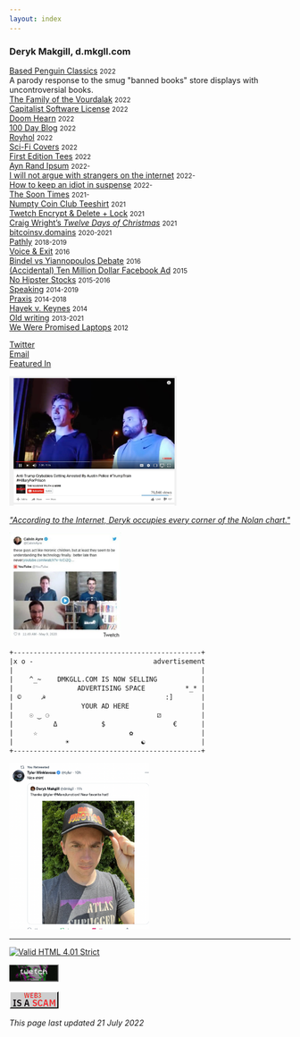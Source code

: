```yaml
---
layout: index
---
```


<style>img{max-width:100%;}ul{
    list-style: none;
    padding: 0;
}

 /*@media (min-width: 600px) {
        a:hover:after {
            content: "<--- " attr(data);
            position: absolute;
            background: white;
            color: black;
            padding: 2px 4px;
            margin: -2px 0 0 1px;
        }
  
    }*/

</style>
		    
### Deryk Makgill, d.mkgll.com

<ul>
<li><a href="/" data="A parody response to the smug banned books store displays that feature totally uncontroversial books.">Based Penguin Classics</a> <small>2022</small><br>A parody response to the smug "banned books" store displays with uncontroversial books.</li>		    
<li><a href="/" data="a parody of the silly Anticapitalist Software License">The Family of the Vourdalak</a> <small>2022</small></li>
  <li><a href="/" data="a parody of the silly Anticapitalist Software License">Capitalist Software License</a> <small>2022</small></li>
  <li><a href="/doomhearn" data="a parody of the silly Anticapitalist Software License">Doom Hearn</a> <small>2022</small></li>
  <li><a href="/fet" data="blogging project inspired by Kevin Quirk">100 Day Blog</a> <small>2022</small></li>
  <li><a href="/royhol" data="bitcoin fine art project inspired by Andy Warhol and (Dr.) Roy Murphy">Royhol</a> <small>2022</small></li>
  <li><a href="/fet" data="blog featuring the best sci-fi cover art, mostly old">Sci-Fi Covers</a> <small>2022</small></li>
  <li><a href="/fet">First Edition Tees</a> <small>2022</small></li>
  <li><a href="/ayn-rand-ipsum">Ayn Rand Ipsum</a> <small>2022-</small></li>
  <li><a href="/strangers">I will not argue with strangers on the internet</a> <small>2022-</small></li>
  <li><a href="https://howtokeepanidiotinsuspense.com">How to keep an idiot in suspense</a> <small>2022-</small></li>
  <li><a href="thesoontimes.com">The Soon Times</a> <small>2021-</small></li>
  <li><a href="thesoontimes.com">Numpty Coin Club Teeshirt</a> <small>2021</small></li>
  <li><a href="/">Twetch Encrypt &amp; Delete + Lock</a> <small>2021</small></li>
  <li><a href="/csw12">Craig Wright’s <em>Twelve Days of Christmas</em></a> <small>2021</small></li>
  <li><a href="/bsvdomains">bitcoinsv.domains</a> <small>2020-2021</small></li>
  <li><a href="/pathly">Pathly</a> <small>2018-2019</small></li>
  <li><a href="/v&amp;e">Voice &amp; Exit</a> <small>2016</small></li>
  <li><a href="/bvyd">Bindel vs Yiannopoulos Debate</a> <small>2016</small></li>
  <li><a href="/acutuc">(Accidental) Ten Million Dollar Facebook Ad</a> <small>2015</small></li>		    
  <li><a href="/nohipster">No Hipster Stocks</a> <small>2015-2016</small></li>
  <li><a href="/speaking">Speaking</a> <small>2014-2019</small></li>
  <li><a href="https://discoverpraxis.com">Praxis</a> <small>2014-2018</small></li>		    
  <li><a href="/hvk">Hayek v. Keynes</a> <small>2014</small></li>
  <li><a href="/oldstuff">Old writing</a> <small>2013-2021</small></li>
  <li><a href="/wltops">We Were Promised Laptops</a> <small>2012</small></li>
</ul>

<p></p>

- [Twitter](https://twitter.com/dmkgll)
- [Email](/)
- [Featured In](/)
		    
<img alt="image" loading="lazy" src="/assets/tcb.jpeg" style="max-width: 300px;
">

*["According to the Internet, Deryk occupies every corner of the Nolan chart."](/)*

<img alt="image" loading="lazy" src="/assets/mc.jpeg" style="max-width: 200px;
">

```
+-----------------------------------------------+     
|x o -                              advertisement     
|                                               |     
|    ^_~    DMKGLL.COM IS NOW SELLING           |     
|                ADVERTISING SPACE          *_* |     
| ©     ☭                              :]       |     
|                 YOUR AD HERE                  |     
|    ☉ ‿ ⚆                           ⚂          |     
|          Δ           $                 €      |     
|     ☆                       ✿                 |     
|             ☀                  ☯              |     
+-----------------------------------------------+     
 ```                                                     
                                                      
<img alt="image" loading="lazy" src="/assets/marsjunctionhat.png" style="max-width: 250px;
">                                              

---

<p>
		<a href="https://validator.w3.org/check?uri=https://www.lolwut.info/index.html"><img src="https://anlucas.neocities.org/anow.gif" width="88" height="31" alt="Valid HTML 4.01 Strict" title="Valid HTML 4.01 Strict"></a>
	
<a href="https://twet.ch/inv/400a1db9"><img style="border-bottom: 2px inset rgb(0 0 0);
    border-right: 2px inset rgb(0 0 0);
    box-sizing: border-box;
    color: white;
    cursor: pointer;
    display: inline-block;
	border-top: 1px solid;
    font-size: 2.2rem;" src="/assets/twetch.gif" width="88" height="31" alt="Valid HTML 4.01 Strict" title="Valid HTML 4.01 Strict"></a>
	
<a href="https://twet.ch/inv/400a1db9"><img src="/assets/notoweb3.gif" width="88" height="31" alt="Valid HTML 4.01 Strict" title="Valid HTML 4.01 Strict"></a>
	

</p>

*This page last updated 21 July 2022*
